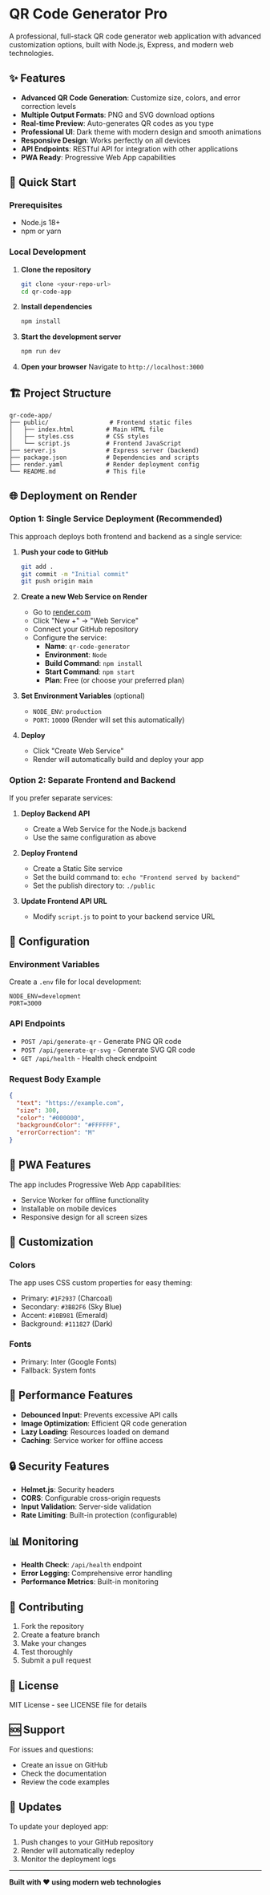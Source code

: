 # QR Code Generator Pro

A professional, full-stack QR code generator web application with advanced customization options, built with Node.js, Express, and modern web technologies.

## ✨ Features

- **Advanced QR Code Generation**: Customize size, colors, and error correction levels
- **Multiple Output Formats**: PNG and SVG download options
- **Real-time Preview**: Auto-generates QR codes as you type
- **Professional UI**: Dark theme with modern design and smooth animations
- **Responsive Design**: Works perfectly on all devices
- **API Endpoints**: RESTful API for integration with other applications
- **PWA Ready**: Progressive Web App capabilities

## 🚀 Quick Start

### Prerequisites

- Node.js 18+ 
- npm or yarn

### Local Development

1. **Clone the repository**
   ```bash
   git clone <your-repo-url>
   cd qr-code-app
   ```

2. **Install dependencies**
   ```bash
   npm install
   ```

3. **Start the development server**
   ```bash
   npm run dev
   ```

4. **Open your browser**
   Navigate to `http://localhost:3000`

## 🏗️ Project Structure

```
qr-code-app/
├── public/                 # Frontend static files
│   ├── index.html         # Main HTML file
│   ├── styles.css         # CSS styles
│   └── script.js          # Frontend JavaScript
├── server.js              # Express server (backend)
├── package.json           # Dependencies and scripts
├── render.yaml            # Render deployment config
└── README.md              # This file
```

## 🌐 Deployment on Render

### Option 1: Single Service Deployment (Recommended)

This approach deploys both frontend and backend as a single service:

1. **Push your code to GitHub**
   ```bash
   git add .
   git commit -m "Initial commit"
   git push origin main
   ```

2. **Create a new Web Service on Render**
   - Go to [render.com](https://render.com)
   - Click "New +" → "Web Service"
   - Connect your GitHub repository
   - Configure the service:
     - **Name**: `qr-code-generator`
     - **Environment**: `Node`
     - **Build Command**: `npm install`
     - **Start Command**: `npm start`
     - **Plan**: Free (or choose your preferred plan)

3. **Set Environment Variables** (optional)
   - `NODE_ENV`: `production`
   - `PORT`: `10000` (Render will set this automatically)

4. **Deploy**
   - Click "Create Web Service"
   - Render will automatically build and deploy your app

### Option 2: Separate Frontend and Backend

If you prefer separate services:

1. **Deploy Backend API**
   - Create a Web Service for the Node.js backend
   - Use the same configuration as above

2. **Deploy Frontend**
   - Create a Static Site service
   - Set the build command to: `echo "Frontend served by backend"`
   - Set the publish directory to: `./public`

3. **Update Frontend API URL**
   - Modify `script.js` to point to your backend service URL

## 🔧 Configuration

### Environment Variables

Create a `.env` file for local development:

```env
NODE_ENV=development
PORT=3000
```

### API Endpoints

- `POST /api/generate-qr` - Generate PNG QR code
- `POST /api/generate-qr-svg` - Generate SVG QR code  
- `GET /api/health` - Health check endpoint

### Request Body Example

```json
{
  "text": "https://example.com",
  "size": 300,
  "color": "#000000",
  "backgroundColor": "#FFFFFF",
  "errorCorrection": "M"
}
```

## 📱 PWA Features

The app includes Progressive Web App capabilities:
- Service Worker for offline functionality
- Installable on mobile devices
- Responsive design for all screen sizes

## 🎨 Customization

### Colors
The app uses CSS custom properties for easy theming:
- Primary: `#1F2937` (Charcoal)
- Secondary: `#3B82F6` (Sky Blue)
- Accent: `#10B981` (Emerald)
- Background: `#111827` (Dark)

### Fonts
- Primary: Inter (Google Fonts)
- Fallback: System fonts

## 🚀 Performance Features

- **Debounced Input**: Prevents excessive API calls
- **Image Optimization**: Efficient QR code generation
- **Lazy Loading**: Resources loaded on demand
- **Caching**: Service worker for offline access

## 🔒 Security Features

- **Helmet.js**: Security headers
- **CORS**: Configurable cross-origin requests
- **Input Validation**: Server-side validation
- **Rate Limiting**: Built-in protection (configurable)

## 📊 Monitoring

- **Health Check**: `/api/health` endpoint
- **Error Logging**: Comprehensive error handling
- **Performance Metrics**: Built-in monitoring

## 🤝 Contributing

1. Fork the repository
2. Create a feature branch
3. Make your changes
4. Test thoroughly
5. Submit a pull request

## 📄 License

MIT License - see LICENSE file for details

## 🆘 Support

For issues and questions:
- Create an issue on GitHub
- Check the documentation
- Review the code examples

## 🔄 Updates

To update your deployed app:
1. Push changes to your GitHub repository
2. Render will automatically redeploy
3. Monitor the deployment logs

---

**Built with ❤️ using modern web technologies**
